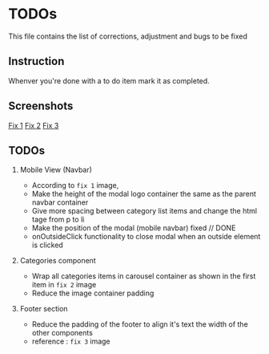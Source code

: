 # TODOs

This file contains the list of corrections, adjustment and bugs to be fixed

## Instruction

Whenver you're done with a to do item mark it as completed.

## Screenshots

[Fix 1](https://github.com/balkissty/react-tailwind/blob/main/src/screenshots/fix1.png)
[Fix 2](https://github.com/balkissty/react-tailwind/blob/main/src/screenshots/fix2.png)
[Fix 3](https://github.com/balkissty/react-tailwind/blob/main/src/screenshots/fix3.png)

## TODOs

1. Mobile View (Navbar)
    - According to `fix 1` image,
    - Make the height of the modal logo container the same as the parent navbar container
    - Give more spacing between category list items and change the html tage from p to li
    - Make the position of the modal (mobile navbar) fixed // DONE 
    - onOutsideClick functionality to close modal when an outside element is clicked

2. Categories component
    - Wrap all categories items in carousel container as shown in the first item in `fix 2` image
    - Reduce the image container padding

3. Footer section
    - Reduce the padding of the footer to align it's text the width of the other components
    - reference : `fix 3` image
